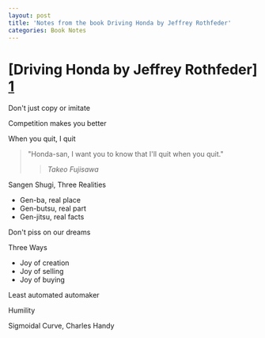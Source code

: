 ```yaml
---
layout: post
title: 'Notes from the book Driving Honda by Jeffrey Rothfeder'
categories: Book Notes 
---
```


# [Driving Honda by Jeffrey Rothfeder] [1]

Don't just copy or imitate

Competition makes you better

When you quit, I quit

> "Honda-san, I want you to know that I'll quit when you quit."
>
>> <cite> Takeo Fujisawa </cite>

Sangen Shugi,  Three Realities
  - Gen-ba, real place
  - Gen-butsu, real part
  - Gen-jitsu, real facts

Don't piss on our dreams

Three Ways
  - Joy of creation
  - Joy of selling
  - Joy of buying


Least automated automaker

Humility

Sigmoidal Curve, Charles Handy

[1]: https://read.amazon.in/kp/embed?asin=B00HTSZXBW&preview=newtab&linkCode=kpe&ref_=cm_sw_r_kb_dp_W4o9xb93BRR0Z

